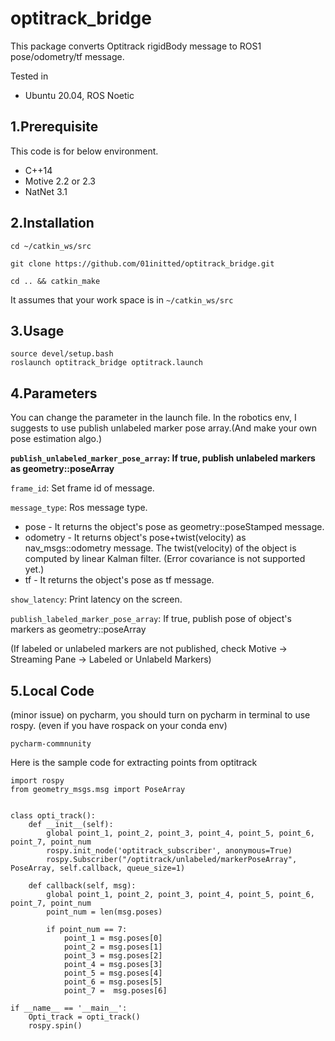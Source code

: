 # optitrack_bridge

This package converts Optitrack rigidBody message to ROS1 pose/odometry/tf message.

Tested in 
- Ubuntu 20.04, ROS Noetic 

1.Prerequisite
------
This code is for below environment.
- C++14
- Motive 2.2 or 2.3
- NatNet 3.1

2.Installation
------
    cd ~/catkin_ws/src

    git clone https://github.com/01initted/optitrack_bridge.git

    cd .. && catkin_make

It assumes that your work space is in `~/catkin_ws/src`

3.Usage
------
    source devel/setup.bash
    roslaunch optitrack_bridge optitrack.launch

4.Parameters
-----
You can change the parameter in the launch file.
In the robotics env, I suggests to use publish unlabeled marker pose array.(And make your own pose estimation algo.)

**`publish_unlabeled_marker_pose_array`: If true, publish unlabeled markers as geometry::poseArray**

`frame_id`: Set frame id of message.

`message_type`: Ros message type.

+ pose - It returns the object's pose as geometry::poseStamped message.
+ odometry - It returns object's pose+twist(velocity) as nav_msgs::odometry message. The twist(velocity) of the object is computed by linear Kalman filter. (Error covariance is not supported yet.)
+ tf - It returns the object's pose as tf message.

`show_latency`: Print latency on the screen.

`publish_labeled_marker_pose_array`: If true, publish pose of object's markers as geometry::poseArray 


(If labeled or unlabeled markers are not published, check Motive -> Streaming Pane -> Labeled or Unlabeld Markers)

**5.Local Code**
---
(minor issue) on pycharm, you should turn on pycharm in terminal to use rospy. (even if you have rospack on your conda env)
      
    pycharm-commnunity

Here is the sample code for extracting points from optitrack


    import rospy
    from geometry_msgs.msg import PoseArray
    
    
    class opti_track():
        def __init__(self):
            global point_1, point_2, point_3, point_4, point_5, point_6, point_7, point_num
            rospy.init_node('optitrack_subscriber', anonymous=True)
            rospy.Subscriber("/optitrack/unlabeled/markerPoseArray", PoseArray, self.callback, queue_size=1)
    
        def callback(self, msg):
            global point_1, point_2, point_3, point_4, point_5, point_6, point_7, point_num
            point_num = len(msg.poses)
    
            if point_num == 7:
                point_1 = msg.poses[0]
                point_2 = msg.poses[1]
                point_3 = msg.poses[2]
                point_4 = msg.poses[3]
                point_5 = msg.poses[4]
                point_6 = msg.poses[5]
                point_7 =  msg.poses[6]
    
    if __name__ == '__main__':
        Opti_track = opti_track()
        rospy.spin()







